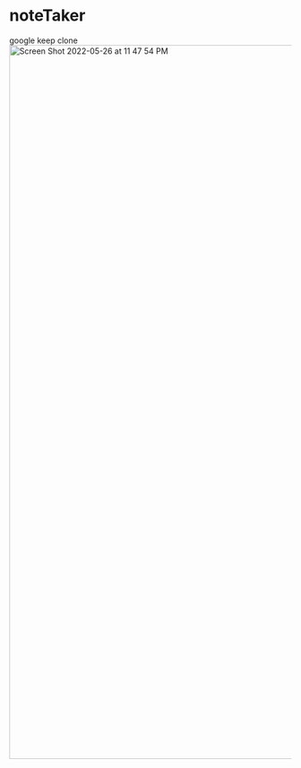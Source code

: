 # noteTaker
google keep clone
<img width="1276" alt="Screen Shot 2022-05-26 at 11 47 54 PM" src="https://user-images.githubusercontent.com/34309823/170625448-60df2156-f461-40aa-9a2b-33d3a12968ac.png">
